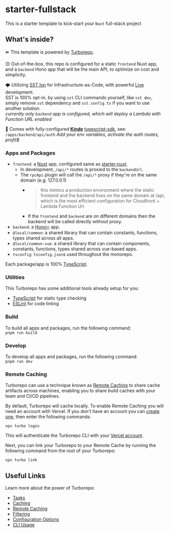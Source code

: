 # starter-fullstack

This is a starter template to kick-start your `Nuxt` full-stack project

## What's inside?

⏩ This template is powered by [Turborepo](https://turbo.build/repo).

😊 Out-of-the-box, this repo is configured for a static `frontend` Nuxt app, and a `backend` Hono app that will be the main API, to optimize on cost and simplicity.

🌩️ Utilizing [SST Ion](https://ion.sst.dev/) for Infrastructure-as-Code, with powerful [Live](https://ion.sst.dev/docs/live/) development.  
SST is 100% opt-in, by using `sst` CLI commands yourself, like `sst dev`,  
simply remove `sst` dependency and `sst.config.ts` if you want to use another solution.  
*currently only `backend` app is configured, which will deploy a Lambda with Function URL enabled*

🔐 Comes with fully-configured [**Kinde**](https://kinde.com/) [typescript-sdk](https://github.com/kinde-oss/kinde-typescript-sdk), see: `/apps/backend/api/auth`
*Add your env variables, activate the auth routes, profit$*

### Apps and Packages

- `frontend`: a [Nuxt](https://nuxt.com/) app, configured same as [starter-nuxt](https://github.com/NamesMT/starter-nuxt).
  - In development, `/api/*` routes is proxied to the `backendUrl`.
  - The `rpcApi` plugin will call the `/api/*` proxy if they're on the same domain (e.g: 127.0.0.1)
    - > this mimics a production environment where the static frontend and the backend lives on the same domain at /api, which is the most efficient configuration for Cloudfront + Lambda Function Url
    - If the `frontend` and `backend` are on different domains then the backend will be called directly without proxy.
- `backend`: a [Hono🔥](https://hono.dev/) app.
- `@local/common`: a shared library that can contain constants, functions, types shared across all apps.
- `@local/common-vue`: a shared library that can contain components, constants, functions, types shared across vue-based apps.
- `tsconfig`: `tsconfig.json`s used throughout the monorepo.

Each package/app is 100% [TypeScript](https://www.typescriptlang.org/).

### Utilities

This Turborepo has some additional tools already setup for you:
- [TypeScript](https://www.typescriptlang.org/) for static type checking
- [ESLint](https://eslint.org/) for code linting

### Build

To build all apps and packages, run the following command:  
`pnpm run build`

### Develop

To develop all apps and packages, run the following command:  
`pnpm run dev`

### Remote Caching

Turborepo can use a technique known as [Remote Caching](https://turbo.build/repo/docs/core-concepts/remote-caching) to share cache artifacts across machines, enabling you to share build caches with your team and CI/CD pipelines.

By default, Turborepo will cache locally. To enable Remote Caching you will need an account with Vercel. If you don't have an account you can [create one](https://vercel.com/signup), then enter the following commands:

```
npx turbo login
```

This will authenticate the Turborepo CLI with your [Vercel account](https://vercel.com/docs/concepts/personal-accounts/overview).

Next, you can link your Turborepo to your Remote Cache by running the following command from the root of your Turborepo:

```
npx turbo link
```

## Useful Links

Learn more about the power of Turborepo:

- [Tasks](https://turbo.build/repo/docs/core-concepts/monorepos/running-tasks)
- [Caching](https://turbo.build/repo/docs/core-concepts/caching)
- [Remote Caching](https://turbo.build/repo/docs/core-concepts/remote-caching)
- [Filtering](https://turbo.build/repo/docs/core-concepts/monorepos/filtering)
- [Configuration Options](https://turbo.build/repo/docs/reference/configuration)
- [CLI Usage](https://turbo.build/repo/docs/reference/command-line-reference)
